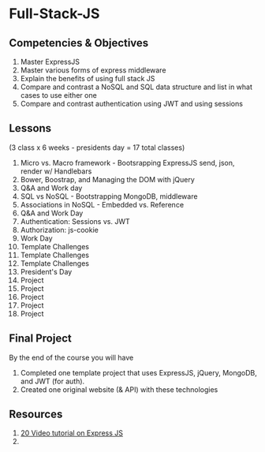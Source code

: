 # Full-Stack-JS

## Competencies & Objectives

1. Master ExpressJS
1. Master various forms of express middleware 
1. Explain the benefits of using full stack JS
1. Compare and contrast a NoSQL and SQL data structure and list in what cases to use either one
1. Compare and contrast authentication using JWT and using sessions

## Lessons

(3 class x 6 weeks - presidents day = 17 total classes)

1. Micro vs. Macro framework - Bootsrapping ExpressJS send, json, render w/ Handlebars
2. Bower, Boostrap, and Managing the DOM with jQuery
3. Q&A and Work day
4. SQL vs NoSQL - Bootstrapping MongoDB, middleware
5. Associations in NoSQL - Embedded vs. Reference 
6. Q&A and Work Day
7. Authentication: Sessions vs. JWT
8. Authorization: js-cookie
9. Work Day
10. Template Challenges
11. Template Challenges
12. Template Challenges
13. President's Day
14. Project
15. Project
16. Project
17. Project
18. Project


## Final Project

By the end of the course you will have

1. Completed one template project that uses ExpressJS, jQuery, MongoDB, and JWT (for auth).
1. Created one original website (& API) with these technologies


## Resources

1. [20 Video tutorial on Express JS](https://www.youtube.com/playlist?list=PLNcEnkMSwDUkPTztJ8zEJsuTOMdxZshO8)
1. 